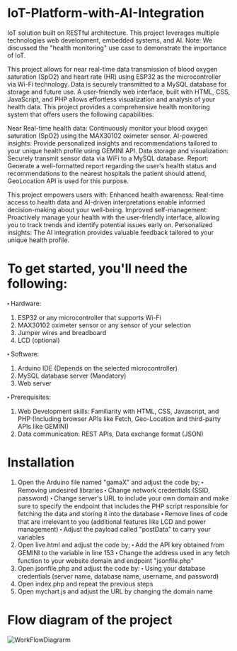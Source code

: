 # IoT-Platform-with-AI-Integration
IoT solution built on RESTful architecture. This project leverages multiple technologies web development, embedded systems, and AI.
Note: We discussed the "health monitoring" use case to demonstrate the importance of IoT. 

This project allows for near real-time data transmission of blood oxygen saturation (SpO2) and heart rate (HR) using ESP32 as the microcontroller via Wi-Fi technology. Data is securely transmitted to a MySQL database for storage and future use.
A user-friendly web interface, built with HTML, CSS, JavaScript, and PHP allows effortless visualization and analysis of your health data.
This project provides a comprehensive health monitoring system that offers users the following capabilities:

Near Real-time health data: Continuously monitor your blood oxygen saturation (SpO2) using the MAX30102 oximeter sensor.
AI-powered insights: Provide personalized insights and recommendations tailored to your unique health profile using GEMINI API.
Data storage and visualization: Securely transmit sensor data via WiFi to a MySQL database.
Report: Generate a well-formatted report regarding the user's health status and recommendations to the nearest hospitals the patient should attend, GeoLocation API is used for this purpose.

This project empowers users with:
Enhanced health awareness: Real-time access to health data and AI-driven interpretations enable informed decision-making about your well-being.
Improved self-management: Proactively manage your health with the user-friendly interface, allowing you to track trends and identify potential issues early on.
Personalized insights: The AI integration provides valuable feedback tailored to your unique health profile.

# To get started, you'll need the following:

⬝ Hardware:
1. ESP32 or any microcontroller that supports Wi-Fi
2. MAX30102 oximeter sensor or any sensor of your selection
3. Jumper wires and breadboard
4. LCD (optional)

⬝ Software:
1. Arduino IDE (Depends on the selected microcontroller)
2. MySQL database server (Mandatory)
3. Web server

⬝ Prerequisites:
1. Web Development skills: Familiarity with HTML, CSS, Javascript, and PHP (Including browser APIs like Fetch, Geo-Location and third-party APIs like GEMINI)
2. Data communication: REST APIs, Data exchange format (JSON)

# Installation
1. Open the Arduino file named "gamaX" and adjust the code by;
   ⬝ Removing undesired libraries
   ⬝ Change network credentials (SSID, password)
   ⬝ Change server's URL to include your own domain and make sure to specify the endpoint that includes the PHP script responsible for fetching the data and storing it into the database
   ⬝ Remove lines of code that are irrelevant to you (additional features like LCD and power management)
   ⬝ Adjust the payload called "postData" to carry your variables
2. Open live.html and adjust the code by;
   ⬝ Add the API key obtained from GEMINI to the variable in line 153
   ⬝ Change the address used in any fetch function to your website domain and endpoint "jsonfile.php"
4. Open jsonfile.php and adjust the code by:
   ⬝ Using your database credentials (server name, database name, username, and password)
5. Open index.php and repeat the previous steps
6. Open mychart.js and adjust the URL by changing the domain name
# Flow diagram of the project
![WorkFlowDiagrarm](https://github.com/user-attachments/assets/ee209f27-bc29-4d13-9b57-c6834fba109f)
